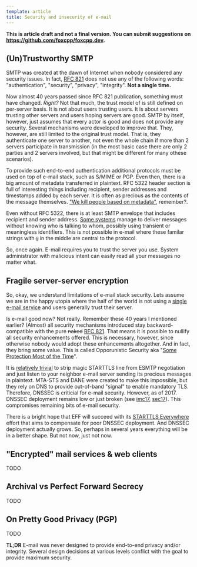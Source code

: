 ```yaml
---
template: article
title: Security and insecurity of e-mail
---
```


**This is article draft and not a final version. You can submit suggestions on
https://github.com/foxcpp/foxcpp.dev.**

## (Un)Trustworthy SMTP

SMTP was created at the dawn of Internet when nobody considered any security
issues. In fact, [RFC 821] does not use any of the following words:
"authentication", "security", "privacy", "integrity". **Not a single time.**

Now almost 40 years passed since RFC 821 publication, something must have
changed. _Right?_ Not that much, the trust model of is still defined on
per-server basis. It is not about users trusting users. It is about servers
trusting other servers and users hoping servers are good. SMTP by itself,
however, just assumes that every actor is good and does not provide any
security.  Several mechanisms were developed to improve that. They, however,
are still limited to the original trust model. That is, they authenticate one
server to another, not even the whole chain if more than 2 servers participate
in transmission (in the most basic case there are only 2 parties and 2 servers
involved, but that might be different for many othese scenarios). 

To provide such end-to-end authentication additional protocols must be used on
top of e-mail stack, such as S/MIME or PGP. Even then, there is a big amount of
metadata transferred in plaintext. RFC 5322 header section is full of
interesting things including recipient, sender addresses and timestamps added
by each server. It is often as precious as the contents of the message
themselves. ["We kill people based on metadata"][wkpbm], remember?.

Even without RFC 5322, there is at least SMTP envelope that includes recipient
and sender address. [Some systems][ricochet] manage to deliver messages without
knowing who is talking to whom, possibly using transient or meaningless
identifiers. This is not possible in e-mail where these familar strings with
`@` in the middle are central to the protocol.

So, once again. E-mail requires you to trust the server you use. System
administrator with malicious intent can easily read all your messages no matter
what.

## Fragile server-server encryption

So, okay, we understand limitations of e-mail stack security. Lets assume we
are in the happy utopia where the half of the world is not using a [single
e-mail service](https://gmail.com) and users generally trust their server.

Is e-mail good now? Not really. Remember these 40 years I mentioned earlier?
(Almost) all security mechanisms introduced stay backward-compatible with the
pure ~~naked~~ [RFC 821]. That means it is possible to nullify all security
enhancements offered. This is necessary, however, since otherwise nobody would
adopt these enhancements altogether. And in fact, they bring some value.
This is called Opporunistic Security aka "[Some Protection Most of the
Time][RFC 7435]".

It is [relatively trivial][eff-starttls-downgrade] to strip magic STARTTLS line
from ESMTP negotiation and just listen to your neighbor e-mail server sending
its precious messages in plaintext. MTA-STS and DANE were created to make this
impossible, but they rely on DNS to provide out-of-band "signal" to enable
mandatory TLS. Therefore, DNSSEC is criticial for e-mail security. However, as
of 2017. DNSSEC deployment remains low or just broken (see [imc17], [sec17]).
This compromises remaining bits of e-mail security. 

There is a bright hope that EFF will succeed with its [STARTTLS
Everywhere][starttls-everywhere] effort that aims to compensate for poor DNSSEC
deployment. And DNSSEC deployment actually grows. So, perhaps in several years
everything will be in a better shape. But not now, just not now.

## "Encrypted" mail services & web clients

TODO

## Archival vs Perfect Forward Secrecy

TODO

## On Pretty Good Privacy (PGP)

TODO 

**TL;DR** E-mail was never designed to provide end-to-end privacy and/or
integrity. Several design decisions at various levels conflict with the goal to
provide maximum security.

[RFC 821]: https://tools.ietf.org/html/rfc821
[wkpbm]: https://www.nybooks.com/daily/2014/05/10/we-kill-people-based-metadata/
[ricochet]: https://ricochet.im
[RFC 7435]: https://tools.ietf.org/html/rfc7435
[imc17]: https://securepki.org/imc17.html
[sec17]: https://securepki.org/sec17.html
[eff-starttls-downgrade]: https://www.eff.org/deeplinks/2014/11/starttls-downgrade-attacks
[starttls-everywhere]: https://starttls-everywhere.org

